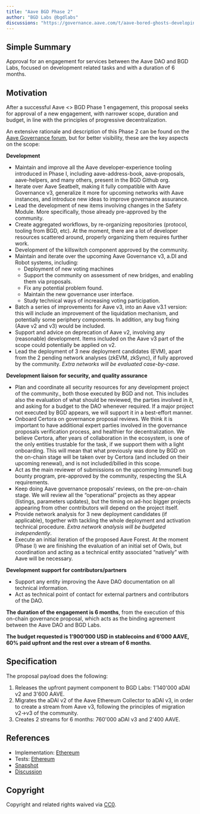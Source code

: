 ```yaml
---
title: "Aave BGD Phase 2"
author: "BGD Labs @bgdlabs"
discussions: "https://governance.aave.com/t/aave-bored-ghosts-developing-phase-2/14484"
---
```


## Simple Summary

Approval for an engagement for services between the Aave DAO and BGD Labs, focused on development related tasks and with a duration of 6 months.



## Motivation

After a successful Aave <> BGD Phase 1 engagement, this proposal seeks for approval of a new engagement, with narrower scope, duration and budget, in line with the principles of progressive decentralization.

An extensive rationale and description of this Phase 2 can be found on the [Aave Governance forum](https://governance.aave.com/t/aave-bored-ghosts-developing-phase-2/14484), but for better visibility, these are the key aspects on the scope:

**Development**

- Maintain and improve all the Aave developer-experience tooling introduced in Phase I, including aave-address-book, aave-proposals, aave-helpers, and many others, present in the BGD Github org.
- Iterate over Aave Seatbelt, making it fully compatible with Aave Governance v3, generalize it more for upcoming networks with Aave instances, and introduce new ideas to improve governance assurance.
- Lead the development of new items involving changes in the Safety Module. More specifically, those already pre-approved by the community.
- Create aggregated workflows, by re-organizing repositories (protocol, tooling from BGD, etc). At the moment, there are a lot of developer resources scattered around, properly organizing them requires further work.
- Development of the killswitch component approved by the community.
- Maintain and iterate over the upcoming Aave Governance v3, a.DI and Robot systems, including:
    - Deployment of new voting machines
    - Support the community on assessment of new bridges, and enabling them via proposals.
    - Fix any potential problem found.
    - Maintain the new governance user interface.
    - Study technical ways of increasing voting participation.
- Batch a series of improvements for Aave v3, into an Aave v3.1 version: this will include an improvement of the liquidation mechanism, and potentially some periphery components. In addition, any bug fixing (Aave v2 and v3) would be included.
- Support and advice on deprecation of Aave v2, involving any (reasonable) development. Items included on the Aave v3 part of the scope could potentially be applied on v2.
- Lead the deployment of 3 new deployment candidates (EVM), apart from the 2 pending network analyses (zkEVM, zkSync), if fully approved by the community. *Extra networks will be evaluated case-by-case*.


**Development liaison for security, and quality assurance**

- Plan and coordinate all security resources for any development project of the community., both those executed by BGD and not. This includes also the evaluation of what should be reviewed, the parties involved in it, and asking for a budget to the DAO whenever required.
If a major project not executed by BGD appears, we will support it in a best-effort manner.
- Onboard Certora on governance proposal reviews. We think it is important to have additional expert parties involved in the governance proposals verification process, and healthier for decentralization.
We believe Certora, after years of collaboration in the ecosystem, is one of the only entities trustable for the task, if we support them with a light onboarding.
This will mean that what previously was done by BGD on the on-chain stage will be taken over by Certora (and included on their upcoming renewal), and is not included/billed in this scope.
- Act as the main reviewer of submissions on the upcoming Immunefi bug bounty program, pre-approved by the community, respecting the SLA requirements.
- Keep doing Aave governance proposals’ reviews, on the pre-on-chain stage. We will review all the “operational” projects as they appear (listings, parameters updates), but the timing on ad-hoc bigger projects appearing from other contributors will depend on the project itself.
- Provide network analysis for 3 new deployment candidates (if applicable), together with tackling the whole deployment and activation technical procedure. *Extra network analysis will be budgeted independently*.
- Execute an initial iteration of the proposed Aave Forest. At the moment (Phase I) we are finishing the evaluation of an initial set of Owls, but coordination and acting as a technical entity associated “natively” with Aave will be necessary.

**Development support for contributors/partners**

- Support any entity improving the Aave DAO documentation on all technical information.
- Act as technical point of contact for external partners and contributors of the DAO.


**The duration of the engagement is 6 months**, from the execution of this on-chain governance proposal, which acts as the binding agreement between the Aave DAO and BGD Labs.


**The budget requested is 1’900’000 USD in stablecoins and 6’000 AAVE, 60% paid upfront and the rest over a stream of 6 months**.


## Specification

The proposal payload does the following:

1. Releases the upfront payment component to BGD Labs: 1'140'000 aDAI v2 and 3'600 AAVE.
2. Migrates the aDAI v2 of the Aave Ethereum Collector to aDAI v3, in order to create a stream from Aave v3, following the principles of migration v2->v3 of the community.
3. Creates 2 streams for 6 months: 760'000 aDAI v3 and 2'400 AAVE.


## References

- Implementation: [Ethereum](https://github.com/bgd-labs/aave-proposals/blob/main/src/20230828_AaveV3_Eth_AaveBGDPhase2/AaveV3_Ethereum_AaveBGDPhase2_20230828.sol)
- Tests: [Ethereum](https://github.com/bgd-labs/aave-proposals/blob/main/src/20230828_AaveV3_Eth_AaveBGDPhase2/AaveV3_Ethereum_AaveBGDPhase2_20230828.t.sol)
- [Snapshot](https://snapshot.org/#/aave.eth/proposal/0xe72dd00eb1ab6223b87e5e1fa740c39b64bfef9b7ccb0939e53403c78a04b18e)
- [Discussion](https://governance.aave.com/t/aave-bored-ghosts-developing-phase-2/14484)


## Copyright

Copyright and related rights waived via [CC0](https://creativecommons.org/publicdomain/zero/1.0/).
